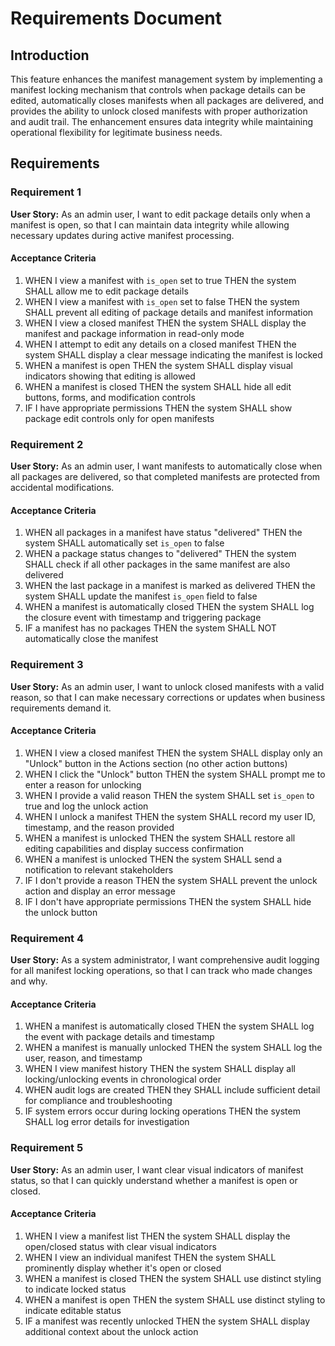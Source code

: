 # Requirements Document

## Introduction

This feature enhances the manifest management system by implementing a manifest locking mechanism that controls when package details can be edited, automatically closes manifests when all packages are delivered, and provides the ability to unlock closed manifests with proper authorization and audit trail. The enhancement ensures data integrity while maintaining operational flexibility for legitimate business needs.

## Requirements

### Requirement 1

**User Story:** As an admin user, I want to edit package details only when a manifest is open, so that I can maintain data integrity while allowing necessary updates during active manifest processing.

#### Acceptance Criteria

1. WHEN I view a manifest with `is_open` set to true THEN the system SHALL allow me to edit package details
2. WHEN I view a manifest with `is_open` set to false THEN the system SHALL prevent all editing of package details and manifest information
3. WHEN I view a closed manifest THEN the system SHALL display the manifest and package information in read-only mode
4. WHEN I attempt to edit any details on a closed manifest THEN the system SHALL display a clear message indicating the manifest is locked
5. WHEN a manifest is open THEN the system SHALL display visual indicators showing that editing is allowed
6. WHEN a manifest is closed THEN the system SHALL hide all edit buttons, forms, and modification controls
7. IF I have appropriate permissions THEN the system SHALL show package edit controls only for open manifests

### Requirement 2

**User Story:** As an admin user, I want manifests to automatically close when all packages are delivered, so that completed manifests are protected from accidental modifications.

#### Acceptance Criteria

1. WHEN all packages in a manifest have status "delivered" THEN the system SHALL automatically set `is_open` to false
2. WHEN a package status changes to "delivered" THEN the system SHALL check if all other packages in the same manifest are also delivered
3. WHEN the last package in a manifest is marked as delivered THEN the system SHALL update the manifest `is_open` field to false
4. WHEN a manifest is automatically closed THEN the system SHALL log the closure event with timestamp and triggering package
5. IF a manifest has no packages THEN the system SHALL NOT automatically close the manifest

### Requirement 3

**User Story:** As an admin user, I want to unlock closed manifests with a valid reason, so that I can make necessary corrections or updates when business requirements demand it.

#### Acceptance Criteria

1. WHEN I view a closed manifest THEN the system SHALL display only an "Unlock" button in the Actions section (no other action buttons)
2. WHEN I click the "Unlock" button THEN the system SHALL prompt me to enter a reason for unlocking
3. WHEN I provide a valid reason THEN the system SHALL set `is_open` to true and log the unlock action
4. WHEN I unlock a manifest THEN the system SHALL record my user ID, timestamp, and the reason provided
5. WHEN a manifest is unlocked THEN the system SHALL restore all editing capabilities and display success confirmation
6. WHEN a manifest is unlocked THEN the system SHALL send a notification to relevant stakeholders
7. IF I don't provide a reason THEN the system SHALL prevent the unlock action and display an error message
8. IF I don't have appropriate permissions THEN the system SHALL hide the unlock button

### Requirement 4

**User Story:** As a system administrator, I want comprehensive audit logging for all manifest locking operations, so that I can track who made changes and why.

#### Acceptance Criteria

1. WHEN a manifest is automatically closed THEN the system SHALL log the event with package details and timestamp
2. WHEN a manifest is manually unlocked THEN the system SHALL log the user, reason, and timestamp
3. WHEN I view manifest history THEN the system SHALL display all locking/unlocking events in chronological order
4. WHEN audit logs are created THEN they SHALL include sufficient detail for compliance and troubleshooting
5. IF system errors occur during locking operations THEN the system SHALL log error details for investigation

### Requirement 5

**User Story:** As an admin user, I want clear visual indicators of manifest status, so that I can quickly understand whether a manifest is open or closed.

#### Acceptance Criteria

1. WHEN I view a manifest list THEN the system SHALL display the open/closed status with clear visual indicators
2. WHEN I view an individual manifest THEN the system SHALL prominently display whether it's open or closed
3. WHEN a manifest is closed THEN the system SHALL use distinct styling to indicate locked status
4. WHEN a manifest is open THEN the system SHALL use distinct styling to indicate editable status
5. IF a manifest was recently unlocked THEN the system SHALL display additional context about the unlock action